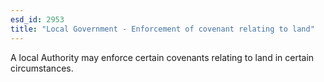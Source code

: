 ```yaml
---
esd_id: 2953
title: "Local Government - Enforcement of covenant relating to land"
---
```


A local Authority may enforce certain covenants relating to land in certain circumstances.

